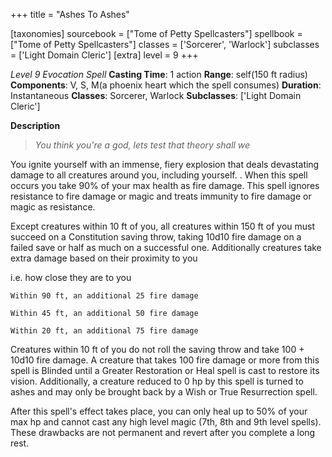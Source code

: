 +++
title = "Ashes To Ashes"

[taxonomies]
sourcebook = ["Tome of Petty Spellcasters"]
spellbook = ["Tome of Petty Spellcasters"]
classes = ['Sorcerer', 'Warlock']
subclasses = ['Light Domain Cleric']
[extra]
level = 9
+++

*Level 9 Evocation Spell*
**Casting Time**: 1 action
**Range**: self(150 ft radius)
**Components**: V, S, M(a phoenix heart which the spell consumes)
**Duration**: Instantaneous
**Classes**: Sorcerer, Warlock
**Subclasses**: ['Light Domain Cleric']

**Description**


> *You think you're a god, lets test that theory shall we*



You ignite yourself with an immense, fiery explosion that deals devastating damage to all creatures around you, including yourself. . When this spell occurs you take 90% of your max health as fire damage. This spell ignores resistance to fire damage or magic and treats immunity to fire damage or magic as resistance.

Except creatures within 10 ft of you, all creatures within 150 ft of you must succeed on a Constitution saving throw, taking  10d10 fire damage on a failed save or half as much on a successful one. Additionally creatures take extra damage based on their proximity to you

i.e. how close they are to you

	Within 90 ft, an additional 25 fire damage

	Within 45 ft, an additional 50 fire damage

	Within 20 ft, an additional 75 fire damage

Creatures within 10 ft of you do not roll the saving throw and take  100 + 10d10 fire damage. A creature that takes 100 fire damage or more from this spell is Blinded until a Greater Restoration or Heal spell is cast to restore its vision. Additionally, a creature reduced to 0 hp by this spell is turned to ashes and may only be brought back by a Wish or True Resurrection spell.

After this spell's effect takes place, you can only heal up to 50% of your max hp and cannot cast any high level magic (7th, 8th and 9th level spells). These drawbacks are not permanent and revert after you complete a long rest.


